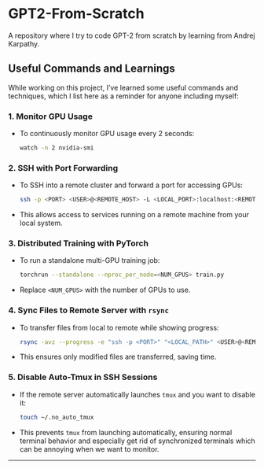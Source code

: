 # GPT2-From-Scratch

A repository where I try to code GPT-2 from scratch by learning from Andrej Karpathy.

## Useful Commands and Learnings

While working on this project, I’ve learned some useful commands and techniques, which I list here as a reminder for anyone including myself:

### 1. **Monitor GPU Usage**
   - To continuously monitor GPU usage every 2 seconds:
     ```bash
     watch -n 2 nvidia-smi
     ```

### 2. **SSH with Port Forwarding**
   - To SSH into a remote cluster and forward a port for accessing GPUs:
     ```bash
     ssh -p <PORT> <USER>@<REMOTE_HOST> -L <LOCAL_PORT>:localhost:<REMOTE_PORT>
     ```
   - This allows access to services running on a remote machine from your local system.

### 3. **Distributed Training with PyTorch**
   - To run a standalone multi-GPU training job:
     ```bash
     torchrun --standalone --nproc_per_node=<NUM_GPUS> train.py
     ```
   - Replace `<NUM_GPUS>` with the number of GPUs to use.

### 4. **Sync Files to Remote Server with `rsync`**
   - To transfer files from local to remote while showing progress:
     ```bash
     rsync -avz --progress -e "ssh -p <PORT>" "<LOCAL_PATH>" <USER>@<REMOTE_HOST>:<REMOTE_PATH>/
     ```
   - This ensures only modified files are transferred, saving time.

### 5. **Disable Auto-Tmux in SSH Sessions**
   - If the remote server automatically launches `tmux` and you want to disable it:
     ```bash
     touch ~/.no_auto_tmux
     ```
   - This prevents `tmux` from launching automatically, ensuring normal terminal behavior and especially get rid of synchronized terminals which can be annoying when we want to monitor.

---

